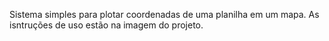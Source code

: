 Sistema simples para plotar coordenadas de uma planilha em um mapa.
As isntruções de uso estão na imagem do projeto.
